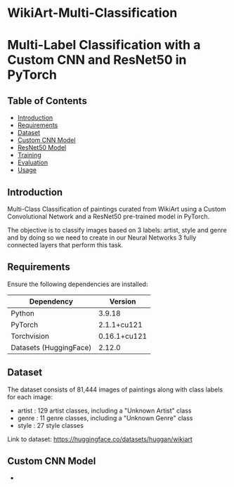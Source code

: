 # WikiArt-Multi-Classification

# Multi-Label Classification with a Custom CNN and ResNet50 in PyTorch

## Table of Contents

- [Introduction](#introduction)
- [Requirements](#requirements)
- [Dataset](#dataset)
- [Custom CNN Model](#custom-cnn-model)
- [ResNet50 Model](#resnet50-model)
- [Training](#training)
- [Evaluation](#evaluation)
- [Usage](#usage)

## Introduction

Multi-Class Classification of paintings curated from WikiArt using a Custom Convolutional Network and a ResNet50 pre-trained model in PyTorch. 

The objective is to classify images based on 3 labels: artist, style and genre and by doing so we need to create in our Neural Networks 3 fully connected layers that perform this task.

## Requirements

Ensure the following dependencies are installed:


| Dependency      | Version |
|-----------------|---------|
| Python          | 3.9.18     |
| PyTorch         | 2.1.1+cu121   |
| Torchvision     | 0.16.1+cu121    |
| Datasets (HuggingFace) |  2.12.0   |

## Dataset 

The dataset consists of  81,444 images of paintings along with class labels for each image: 
- artist : 129 artist classes, including a "Unknown Artist" class
- genre : 11 genre classes, including a "Unknown Genre" class
- style : 27 style classes

Link to dataset: https://huggingface.co/datasets/huggan/wikiart

## Custom CNN Model

- 
